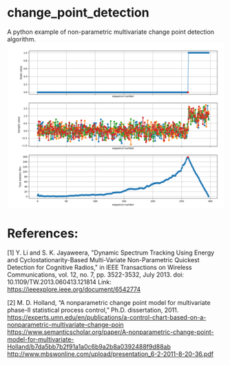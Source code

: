 # change_point_detection
A python example of non-parametric multivariate change point detection algorithm. 
![alt text](example.png)

# References:
[1] Y. Li and S. K. Jayaweera, "Dynamic Spectrum Tracking Using Energy and Cyclostationarity-Based Multi-Variate Non-Parametric Quickest Detection for Cognitive Radios," in IEEE Transactions on Wireless Communications, vol. 12, no. 7, pp. 3522-3532, July 2013.
doi: 10.1109/TW.2013.060413.121814 Link: https://ieeexplore.ieee.org/document/6542774

[2] M. D. Holland, “A nonparametric change point model for multivariate
phase-II statistical process control,” Ph.D. dissertation, 2011.
https://experts.umn.edu/en/publications/a-control-chart-based-on-a-nonparametric-multivariate-change-poin
https://www.semanticscholar.org/paper/A-nonparametric-change-point-model-for-multivariate-Holland/b7da5bb7b2f91a1a0c6b9a2b8a0392488f9d88ab
http://www.mbswonline.com/upload/presentation_6-2-2011-8-20-36.pdf
